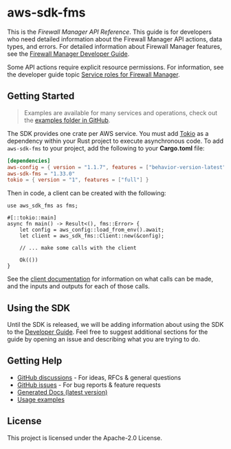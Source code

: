 # aws-sdk-fms

This is the _Firewall Manager API Reference_. This guide is for developers who need detailed information about the Firewall Manager API actions, data types, and errors. For detailed information about Firewall Manager features, see the [Firewall Manager Developer Guide](https://docs.aws.amazon.com/waf/latest/developerguide/fms-chapter.html).

Some API actions require explicit resource permissions. For information, see the developer guide topic [Service roles for Firewall Manager](https://docs.aws.amazon.com/waf/latest/developerguide/fms-security_iam_service-with-iam.html#fms-security_iam_service-with-iam-roles-service).

## Getting Started

> Examples are available for many services and operations, check out the
> [examples folder in GitHub](https://github.com/awslabs/aws-sdk-rust/tree/main/examples).

The SDK provides one crate per AWS service. You must add [Tokio](https://crates.io/crates/tokio)
as a dependency within your Rust project to execute asynchronous code. To add `aws-sdk-fms` to
your project, add the following to your **Cargo.toml** file:

```toml
[dependencies]
aws-config = { version = "1.1.7", features = ["behavior-version-latest"] }
aws-sdk-fms = "1.33.0"
tokio = { version = "1", features = ["full"] }
```

Then in code, a client can be created with the following:

```rust,no_run
use aws_sdk_fms as fms;

#[::tokio::main]
async fn main() -> Result<(), fms::Error> {
    let config = aws_config::load_from_env().await;
    let client = aws_sdk_fms::Client::new(&config);

    // ... make some calls with the client

    Ok(())
}
```

See the [client documentation](https://docs.rs/aws-sdk-fms/latest/aws_sdk_fms/client/struct.Client.html)
for information on what calls can be made, and the inputs and outputs for each of those calls.

## Using the SDK

Until the SDK is released, we will be adding information about using the SDK to the
[Developer Guide](https://docs.aws.amazon.com/sdk-for-rust/latest/dg/welcome.html). Feel free to suggest
additional sections for the guide by opening an issue and describing what you are trying to do.

## Getting Help

* [GitHub discussions](https://github.com/awslabs/aws-sdk-rust/discussions) - For ideas, RFCs & general questions
* [GitHub issues](https://github.com/awslabs/aws-sdk-rust/issues/new/choose) - For bug reports & feature requests
* [Generated Docs (latest version)](https://awslabs.github.io/aws-sdk-rust/)
* [Usage examples](https://github.com/awslabs/aws-sdk-rust/tree/main/examples)

## License

This project is licensed under the Apache-2.0 License.

